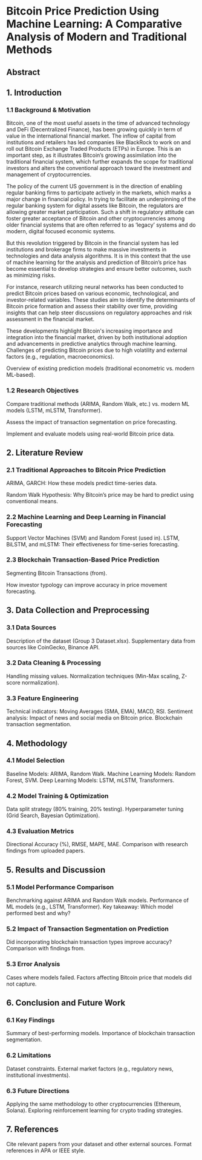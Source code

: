 # Bitcoin Price Prediction Using Machine Learning: A Comparative Analysis of Modern and Traditional Methods

## Abstract

## 1. Introduction

### 1.1 Background & Motivation

Bitcoin, one of the most useful assets in the time of advanced technology and DeFi (Decentralized Finance), has been growing quickly in term of value in the international financial market. The inflow of capital from institutions and retailers has led companies like BlackRock to work on and roll out Bitcoin Exchange Traded Products (ETPs) in Europe. This is an important step, as it illustrates Bitcoin’s growing assimilation into the traditional financial system, which further expands the scope for traditional investors and alters the conventional approach toward the investment and management of cryptocurrencies.

The policy of the current US government is in the direction of enabling regular banking firms to participate actively in the markets, which marks a major change in financial policy. In trying to facilitate an underpinning of the regular banking system for digital assets like Bitcoin, the regulators are allowing greater market participation. Such a shift in regulatory attitude can foster greater acceptance of Bitcoin and other cryptocurrencies among older financial systems that are often referred to as ‘legacy’ systems and do modern, digital focused economic systems.

But this revolution triggered by Bitcoin in the financial system has led institutions and brokerage firms to make massive investments in technologies and data analysis algorithms. It is in this context that the use of machine learning for the analysis and prediction of Bitcoin’s price has become essential to develop strategies and ensure better outcomes, such as minimizing risks.

For instance, research utilizing neural networks has been conducted to predict Bitcoin prices based on various economic, technological, and investor-related variables. These studies aim to identify the determinants of Bitcoin price formation and assess their stability over time, providing insights that can help steer discussions on regulatory approaches and risk assessment in the financial market. 

These developments highlight Bitcoin's increasing importance and integration into the financial market, driven by both institutional adoption and advancements in predictive analytics through machine learning.
Challenges of predicting Bitcoin prices due to high volatility and external factors (e.g., regulation, macroeconomics).

Overview of existing prediction models (traditional econometric vs. modern ML-based).

### 1.2 Research Objectives

Compare traditional methods (ARIMA, Random Walk, etc.) vs. modern ML models (LSTM, mLSTM, Transformer).

Assess the impact of transaction segmentation on price forecasting.

Implement and evaluate models using real-world Bitcoin price data.

## 2. Literature Review
### 2.1 Traditional Approaches to Bitcoin Price Prediction

ARIMA, GARCH: How these models predict time-series data.

Random Walk Hypothesis: Why Bitcoin’s price may be hard to predict using conventional means.

### 2.2 Machine Learning and Deep Learning in Financial Forecasting

Support Vector Machines (SVM) and Random Forest (used in).
LSTM, BiLSTM, and mLSTM: Their effectiveness for time-series forecasting.

### 2.3 Blockchain Transaction-Based Price Prediction

Segmenting Bitcoin Transactions (from).

How investor typology can improve accuracy in price movement forecasting.

## 3. Data Collection and Preprocessing
### 3.1 Data Sources

Description of the dataset (Group 3 Dataset.xlsx).
Supplementary data from sources like CoinGecko, Binance API.

### 3.2 Data Cleaning & Processing

Handling missing values.
Normalization techniques (Min-Max scaling, Z-score normalization).

### 3.3 Feature Engineering

Technical indicators: Moving Averages (SMA, EMA), MACD, RSI.
Sentiment analysis: Impact of news and social media on Bitcoin price.
Blockchain transaction segmentation.

## 4. Methodology
### 4.1 Model Selection

Baseline Models: ARIMA, Random Walk.
Machine Learning Models: Random Forest, SVM.
Deep Learning Models: LSTM, mLSTM, Transformers.

### 4.2 Model Training & Optimization

Data split strategy (80% training, 20% testing).
Hyperparameter tuning (Grid Search, Bayesian Optimization).

### 4.3 Evaluation Metrics

Directional Accuracy (%), RMSE, MAPE, MAE.
Comparison with research findings from uploaded papers.

## 5. Results and Discussion
### 5.1 Model Performance Comparison

Benchmarking against ARIMA and Random Walk models.
Performance of ML models (e.g., LSTM, Transformer).
Key takeaway: Which model performed best and why?

### 5.2 Impact of Transaction Segmentation on Prediction

Did incorporating blockchain transaction types improve accuracy?
Comparison with findings from.

### 5.3 Error Analysis

Cases where models failed.
Factors affecting Bitcoin price that models did not capture.

## 6. Conclusion and Future Work
### 6.1 Key Findings

Summary of best-performing models.
Importance of blockchain transaction segmentation.

### 6.2 Limitations

Dataset constraints.
External market factors (e.g., regulatory news, institutional investments).

### 6.3 Future Directions

Applying the same methodology to other cryptocurrencies (Ethereum, Solana).
Exploring reinforcement learning for crypto trading strategies.

## 7. References

Cite relevant papers from your dataset and other external sources.
Format references in APA or IEEE style.
                                                    
